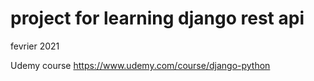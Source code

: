 # project for learning django rest api
fevrier 2021

Udemy course
https://www.udemy.com/course/django-python